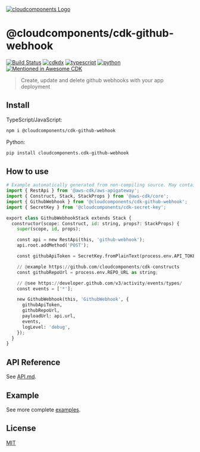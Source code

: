 [![cloudcomponents Logo](https://raw.githubusercontent.com/cloudcomponents/cdk-constructs/master/logo.png)](https://github.com/cloudcomponents/cdk-constructs)

# @cloudcomponents/cdk-github-webhook

[![Build Status](https://github.com/cloudcomponents/cdk-constructs/workflows/Build/badge.svg)](https://github.com/cloudcomponents/cdk-constructs/actions?query=workflow=Build)
[![cdkdx](https://img.shields.io/badge/buildtool-cdkdx-blue.svg)](https://github.com/hupe1980/cdkdx)
[![typescript](https://img.shields.io/badge/jsii-typescript-blueviolet.svg)](https://www.npmjs.com/package/@cloudcomponents/cdk-github-webhook)
[![python](https://img.shields.io/badge/jsii-python-blueviolet.svg)](https://pypi.org/project/cloudcomponents.cdk-github-webhook/)
[![Mentioned in Awesome CDK](https://awesome.re/mentioned-badge.svg)](https://github.com/kolomied/awesome-cdk)

> Create, update and delete github webhooks with your app deployment

## Install

TypeScript/JavaScript:

```bash
npm i @cloudcomponents/cdk-github-webhook
```

Python:

```bash
pip install cloudcomponents.cdk-github-webhook
```

## How to use

```python
# Example automatically generated from non-compiling source. May contain errors.
import { RestApi } from '@aws-cdk/aws-apigateway';
import { Construct, Stack, StackProps } from '@aws-cdk/core';
import { GithubWebhook } from '@cloudcomponents/cdk-github-webhook';
import { SecretKey } from '@cloudcomponents/cdk-secret-key';

export class GithubWebhookStack extends Stack {
  constructor(scope: Construct, id: string, props?: StackProps) {
    super(scope, id, props);

    const api = new RestApi(this, 'github-webhook');
    api.root.addMethod('POST');

    const githubApiToken = SecretKey.fromPlainText(process.env.API_TOKEN as string);

    // @example https://github.com/cloudcomponents/cdk-constructs
    const githubRepoUrl = process.env.REPO_URL as string;

    // @see https://developer.github.com/v3/activity/events/types/
    const events = ['*'];

    new GithubWebhook(this, 'GithubWebhook', {
      githubApiToken,
      githubRepoUrl,
      payloadUrl: api.url,
      events,
      logLevel: 'debug',
    });
  }
}
```

## API Reference

See [API.md](https://github.com/cloudcomponents/cdk-constructs/tree/master/packages/cdk-github-webhook/API.md).

## Example

See more complete [examples](https://github.com/cloudcomponents/cdk-constructs/tree/master/examples).

## License

[MIT](https://github.com/cloudcomponents/cdk-constructs/tree/master/packages/cdk-github-webhook/LICENSE)

